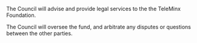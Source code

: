 The Council will advise and provide legal services to the the TeleMinx Foundation. 

The Council will oversee the fund, and arbitrate any disputes or questions between the other parties.
